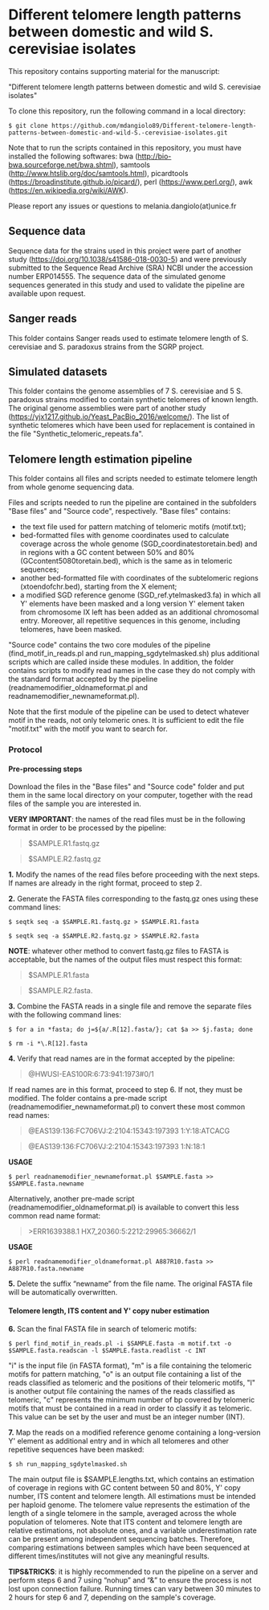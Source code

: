# Different telomere length patterns between domestic and wild S. cerevisiae isolates

This repository contains supporting material for the manuscript:

"Different telomere length patterns between domestic and wild S. cerevisiae isolates"


To clone this repository, run the following command in a local directory:

```
$ git clone https://github.com/mdangiolo89/Different-telomere-length-patterns-between-domestic-and-wild-S.-cerevisiae-isolates.git
```


Note that to run the scripts contained in this repository, you must have installed the following softwares: bwa (http://bio-bwa.sourceforge.net/bwa.shtml), samtools (http://www.htslib.org/doc/samtools.html), picardtools (https://broadinstitute.github.io/picard/), perl (https://www.perl.org/), awk (https://en.wikipedia.org/wiki/AWK). 


Please report any issues or questions to melania.dangiolo(at)unice.fr


## Sequence data
Sequence data for the strains used in this project were part of another study (https://doi.org/10.1038/s41586-018-0030-5) and were previously submitted to the Sequence Read Archive (SRA) NCBI under the accession number ERP014555. The sequence data of the simulated genome sequences generated in this study and used to validate the pipeline are available upon request.

## Sanger reads
This folder contains Sanger reads used to estimate telomere length of S. cerevisiae and S. paradoxus strains from the SGRP project.

## Simulated datasets
This folder contains the genome assemblies of 7 S. cerevisiae and 5 S. paradoxus strains modified to contain synthetic telomeres of known length. The original genome assemblies were part of another study (https://yjx1217.github.io/Yeast_PacBio_2016/welcome/). The list of synthetic telomeres which have been used for replacement is contained in the file "Synthetic_telomeric_repeats.fa".

## Telomere length estimation pipeline
This folder contains all files and scripts needed to estimate telomere length from whole genome sequencing data.

Files and scripts needed to run the pipeline are contained in the subfolders "Base files" and "Source code", respectively. "Base files" contains:
- the text file used for pattern matching of telomeric motifs (motif.txt);
- bed-formatted files with genome coordinates used to calculate coverage across the whole genome (SGD_coordinatestoretain.bed) and in regions with a GC content between 50% and 80% (GCcontent5080toretain.bed), which is the same as in telomeric sequences;
- another bed-formatted file with coordinates of the subtelomeric regions (xtoendofchr.bed), starting from the X element;
- a modified SGD reference genome (SGD_ref.ytelmasked3.fa) in which all Y' elements have been masked and a long version Y' element taken from chromosome IX left has been added as an additional chromosomal entry. Moreover, all repetitive sequences in this genome, including telomeres, have been masked.

"Source code" contains the two core modules of the pipeline (find_motif_in_reads.pl and run_mapping_sgdytelmasked.sh) plus additional scripts which are called inside these modules. In addition, the folder contains scripts to modify read names in the case they do not comply with the standard format accepted by the pipeline (readnamemodifier_oldnameformat.pl and readnamemodifier_newnameformat.pl).

Note that the first module of the pipeline can be used to detect whatever motif in the reads, not only telomeric ones. It is sufficient to edit the file "motif.txt" with the motif you want to search for.


### Protocol

#### Pre-processing steps

Download the files in the "Base files" and "Source code" folder and put them in the same local directory on your computer, together with the read files of the sample you are interested in.

**VERY IMPORTANT**: the names of the read files must be in the following format in order to be processed by the pipeline: 

>$SAMPLE.R1.fastq.gz

>$SAMPLE.R2.fastq.gz

**1.** Modify the names of the read files before proceeding with the next steps. If names are already in the right format, proceed to step 2.

**2.** Generate the FASTA files corresponding to the fastq.gz ones using these command lines:

`$ seqtk seq -a $SAMPLE.R1.fastq.gz > $SAMPLE.R1.fasta`

`$ seqtk seq -a $SAMPLE.R2.fastq.gz > $SAMPLE.R2.fasta`

**NOTE**: whatever other method to convert fastq.gz files to FASTA is acceptable, but the names of the output files must respect this format: 

>$SAMPLE.R1.fasta

>$SAMPLE.R2.fasta.

**3.** Combine the FASTA reads in a single file and remove the separate files with the following command lines:

`$ for a in *fasta; do j=${a/.R[12].fasta/}; cat $a >> $j.fasta; done`

`$ rm -i *\.R[12].fasta`

**4.** Verify that read names are in the format accepted by the pipeline:

>@HWUSI-EAS100R:6:73:941:1973#0/1

If read names are in this format, proceed to step 6. If not, they must be modified. The folder contains a pre-made script (readnamemodifier_newnameformat.pl) to convert these most common read names:

>@EAS139:136:FC706VJ:2:2104:15343:197393 1:Y:18:ATCACG

>@EAS139:136:FC706VJ:2:2104:15343:197393 1:N:18:1

**USAGE**

`$ perl readnamemodifier_newnameformat.pl $SAMPLE.fasta >> $SAMPLE.fasta.newname`

Alternatively, another pre-made script (readnamemodifier_oldnameformat.pl) is available to convert this less common read name format:

>\>ERR1639388.1 HX7_20360:5:2212:29965:36662/1

**USAGE**

`$ perl readnamemodifier_oldnameformat.pl A887R10.fasta >> A887R10.fasta.newname`

**5.** Delete the suffix “newname” from the file name. The original FASTA file will be automatically overwritten.

#### Telomere length, ITS content and Y' copy nuber estimation

**6.**  Scan the final FASTA file in search of telomeric motifs: 

`$ perl find_motif_in_reads.pl -i $SAMPLE.fasta -m motif.txt -o $SAMPLE.fasta.readscan -l $SAMPLE.fasta.readlist -c INT`

"i" is the input file (in FASTA format), "m" is a file containing the telomeric motifs for pattern matching, "o" is an output file containing a list of the reads classified as telomeric and the positions of their telomeric motifs, "l" is another output file containing the names of the reads classified as telomeric, "c" represents the minimum number of bp covered by telomeric motifs that must be contained in a read in order to classify it as telomeric. This value can be set by the user and must be an integer number (INT).

**7.** Map the reads on a modified reference genome containing a long-version Y' element as additional entry and in which all telomeres and other repetitive sequences have been masked:

`$ sh run_mapping_sgdytelmasked.sh`

The main output file is $SAMPLE.lengths.txt, which contains an estimation of coverage in regions with GC content between 50 and 80%, Y' copy number, ITS content and telomere length. All estimations must be intended per haploid genome. The telomere value represents the estimation of the length of a single telomere in the sample, averaged across the whole population of telomeres. Note that ITS content and telomere length are relative estimations, not absolute ones, and a variable underestimation rate can be present among independent sequencing batches. Therefore, comparing estimations between samples which have been sequenced at different times/institutes will not give any meaningful results. 

**TIPS&TRICKS**: it is highly recommended to run the pipeline on a server and perform steps 6 and 7 using “nohup” and “&” to ensure the process is not lost upon connection failure. Running times can vary between 30 minutes to 2 hours for step 6 and 7, depending on the sample's coverage.
